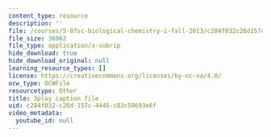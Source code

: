```yaml
---
content_type: resource
description: ''
file: /courses/5-07sc-biological-chemistry-i-fall-2013/c284f032c26d157c4445c83c58693e6f_56vQ0S2eAjw.srt
file_size: 36962
file_type: application/x-subrip
hide_download: true
hide_download_original: null
learning_resource_types: []
license: https://creativecommons.org/licenses/by-nc-sa/4.0/
ocw_type: OCWFile
resourcetype: Other
title: 3play caption file
uid: c284f032-c26d-157c-4445-c83c58693e6f
video_metadata:
  youtube_id: null
---
```

